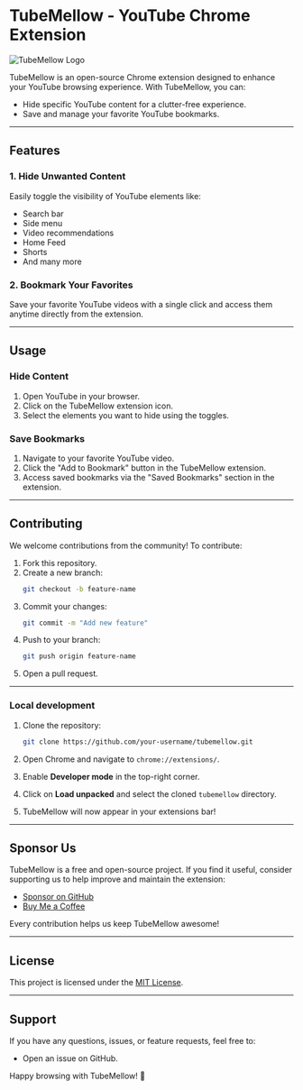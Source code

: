 # TubeMellow - YouTube Chrome Extension

![TubeMellow Logo](https://via.placeholder.com/150)

TubeMellow is an open-source Chrome extension designed to enhance your YouTube browsing experience. With TubeMellow, you can:

- Hide specific YouTube content for a clutter-free experience.
- Save and manage your favorite YouTube bookmarks.

---

## Features

### 1. Hide Unwanted Content
Easily toggle the visibility of YouTube elements like:
- Search bar
- Side menu
- Video recommendations
- Home Feed
- Shorts
- And many more

### 2. Bookmark Your Favorites
Save your favorite YouTube videos with a single click and access them anytime directly from the extension.

---

## Usage

### Hide Content
1. Open YouTube in your browser.
2. Click on the TubeMellow extension icon.
3. Select the elements you want to hide using the toggles.

### Save Bookmarks
1. Navigate to your favorite YouTube video.
2. Click the "Add to Bookmark" button in the TubeMellow extension.
3. Access saved bookmarks via the "Saved Bookmarks" section in the extension.

---

## Contributing

We welcome contributions from the community! To contribute:

1. Fork this repository.
2. Create a new branch:
   ```bash
   git checkout -b feature-name
   ```
3. Commit your changes:
   ```bash
   git commit -m "Add new feature"
   ```
4. Push to your branch:
   ```bash
   git push origin feature-name
   ```
5. Open a pull request.

---

### Local development

1. Clone the repository:
   ```bash
   git clone https://github.com/your-username/tubemellow.git
   ```

2. Open Chrome and navigate to `chrome://extensions/`.

3. Enable **Developer mode** in the top-right corner.

4. Click on **Load unpacked** and select the cloned `tubemellow` directory.

5. TubeMellow will now appear in your extensions bar!

---

## Sponsor Us

TubeMellow is a free and open-source project. If you find it useful, consider supporting us to help improve and maintain the extension:

- [Sponsor on GitHub](https://github.com/sponsors/hakeemsalman)
- [Buy Me a Coffee](https://www.buymeacoffee.com/hakeemsalman)

Every contribution helps us keep TubeMellow awesome!

---

## License

This project is licensed under the [MIT License](LICENSE).

---

## Support

If you have any questions, issues, or feature requests, feel free to:

- Open an issue on GitHub.

Happy browsing with TubeMellow! 🚀

